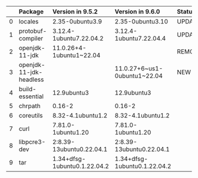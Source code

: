 <!-- markdown-link-check-disable -->

|    | Package                 | Version in 9.5.2             | Version in 9.6.0             | Status   |
|---:|:------------------------|:-----------------------------|:-----------------------------|:---------|
|  0 | locales                 | 2.35-0ubuntu3.9              | 2.35-0ubuntu3.10             | UPDATED  |
|  1 | protobuf-compiler       | 3.12.4-1ubuntu7.22.04.2      | 3.12.4-1ubuntu7.22.04.4      | UPDATED  |
|  2 | openjdk-11-jdk          | 11.0.26+4-1ubuntu1~22.04     |                              | REMOVED  |
|  3 | openjdk-11-jdk-headless |                              | 11.0.27+6~us1-0ubuntu1~22.04 | NEW      |
|  4 | build-essential         | 12.9ubuntu3                  | 12.9ubuntu3                  |          |
|  5 | chrpath                 | 0.16-2                       | 0.16-2                       |          |
|  6 | coreutils               | 8.32-4.1ubuntu1.2            | 8.32-4.1ubuntu1.2            |          |
|  7 | curl                    | 7.81.0-1ubuntu1.20           | 7.81.0-1ubuntu1.20           |          |
|  8 | libpcre3-dev            | 2:8.39-13ubuntu0.22.04.1     | 2:8.39-13ubuntu0.22.04.1     |          |
|  9 | tar                     | 1.34+dfsg-1ubuntu0.1.22.04.2 | 1.34+dfsg-1ubuntu0.1.22.04.2 |          |